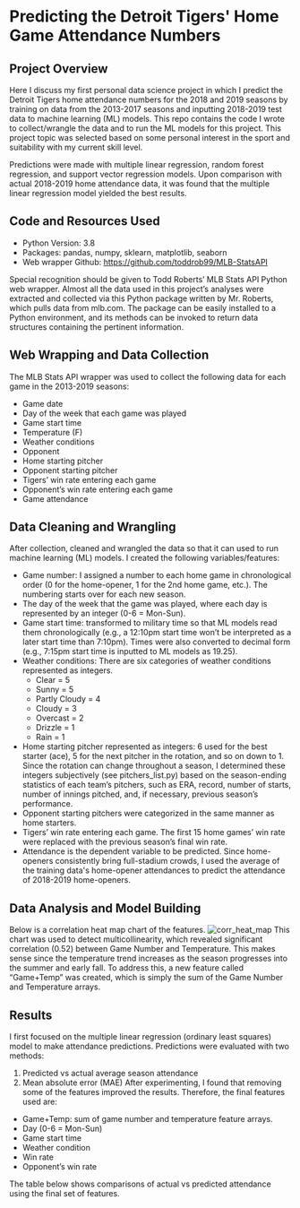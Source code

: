 # Predicting the Detroit Tigers' Home Game Attendance Numbers
## Project Overview
Here I discuss my first personal data science project in which I predict the Detroit Tigers home attendance numbers for the 2018 and 2019 seasons by training on data from the 2013-2017 seasons and inputting 2018-2019 test data to machine learning (ML) models. This repo contains the code I wrote to collect/wrangle the data and to run the ML models for this project. This project topic was selected based on some personal interest in the sport and suitability with my current skill level.

Predictions were made with multiple linear regression, random forest regression, and support vector regression models. Upon comparison with actual 2018-2019 home attendance data, it was found that the multiple linear regression model yielded the best results.

## Code and Resources Used
- Python Version: 3.8
- Packages: pandas, numpy, sklearn, matplotlib, seaborn
- Web wrapper Github: https://github.com/toddrob99/MLB-StatsAPI

Special recognition should be given to Todd Roberts’ MLB Stats API Python web wrapper. Almost all the data used in this project’s analyses were extracted and collected via this Python package written by Mr. Roberts, which pulls data from mlb.com. The package can be easily installed to a Python environment, and its methods can be invoked to return data structures containing the pertinent information.

## Web Wrapping and Data Collection
The MLB Stats API wrapper was used to collect the following data for each game in the 2013-2019 seasons:
- Game date
- Day of the week that each game was played
- Game start time
- Temperature (F)
- Weather conditions
- Opponent
- Home starting pitcher
- Opponent starting pitcher
- Tigers’ win rate entering each game
- Opponent’s win rate entering each game
- Game attendance

## Data Cleaning and Wrangling
After collection, cleaned and wrangled the data so that it can used to run machine learning (ML) models. I created the following variables/features:
- Game number: I assigned a number to each home game in chronological order (0 for the home-opener, 1 for the 2nd home game, etc.). The numbering starts over for each new season.
- The day of the week that the game was played, where each day is represented by an integer (0-6 = Mon-Sun).
- Game start time: transformed to military time so that ML models read them chronologically (e.g., a 12:10pm start time won’t be interpreted as a later start time than 7:10pm). Times were also converted to decimal form (e.g., 7:15pm start time is inputted to ML models as 19.25).
- Weather conditions: There are six categories of weather conditions represented as integers.
  - Clear = 5
  - Sunny = 5
  - Partly Cloudy = 4
  - Cloudy = 3
  - Overcast = 2
  - Drizzle = 1
  - Rain = 1
- Home starting pitcher represented as integers: 6 used for the best starter (ace), 5 for the next pitcher in the rotation, and so on down to 1. Since the rotation can change throughout a season, I determined these integers subjectively (see pitchers_list.py) based on the season-ending statistics of each team’s pitchers, such as ERA, record, number of starts, number of innings pitched, and, if necessary, previous season’s performance.
- Opponent starting pitchers were categorized in the same manner as home starters.
- Tigers’ win rate entering each game. The first 15 home games’ win rate were replaced with the previous season’s final win rate.
- Attendance is the dependent variable to be predicted. Since home-openers consistently bring full-stadium crowds, I used the average of the training data's home-opener attendances to predict the attendance of 2018-2019 home-openers.

## Data Analysis and Model Building
Below is a correlation heat map chart of the features.
![corr_heat_map](https://user-images.githubusercontent.com/90481059/160762654-e788cafe-069a-46e3-af80-bdb28d460790.png)
This chart was used to detect multicollinearity, which revealed significant correlation (0.52) between Game Number and Temperature. This makes sense since the temperature trend increases as the season progresses into the summer and early fall. To address this, a new feature called “Game+Temp” was created, which is simply the sum of the Game Number and Temperature arrays.

## Results
I first focused on the multiple linear regression (ordinary least squares) model to make attendance predictions. Predictions were evaluated with two methods:
1.	Predicted vs actual average season attendance
2.	Mean absolute error (MAE)
After experimenting, I found that removing some of the features improved the results. Therefore, the final features used are:
- Game+Temp: sum of game number and temperature feature arrays.
- Day (0-6 = Mon-Sun)
- Game start time
- Weather condition
- Win rate
- Opponent’s win rate
 
The table below shows comparisons of actual vs predicted attendance using the final set of features.
